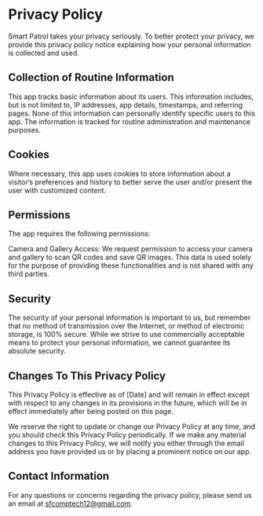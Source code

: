 # Privacy Policy
Smart Patrol takes your privacy seriously. To better protect your privacy, we provide this privacy policy notice explaining how your personal information is collected and used.

## Collection of Routine Information
This app tracks basic information about its users. This information includes, but is not limited to, IP addresses, app details, timestamps, and referring pages. None of this information can personally identify specific users to this app. The information is tracked for routine administration and maintenance purposes.

## Cookies
Where necessary, this app uses cookies to store information about a visitor’s preferences and history to better serve the user and/or present the user with customized content.

## Permissions
The app requires the following permissions:

Camera and Gallery Access: We request permission to access your camera and gallery to scan QR codes and save QR images. This data is used solely for the purpose of providing these functionalities and is not shared with any third parties.

## Security
The security of your personal information is important to us, but remember that no method of transmission over the Internet, or method of electronic storage, is 100% secure. While we strive to use commercially acceptable means to protect your personal information, we cannot guarantee its absolute security.

## Changes To This Privacy Policy
This Privacy Policy is effective as of [Date] and will remain in effect except with respect to any changes in its provisions in the future, which will be in effect immediately after being posted on this page.

We reserve the right to update or change our Privacy Policy at any time, and you should check this Privacy Policy periodically. If we make any material changes to this Privacy Policy, we will notify you either through the email address you have provided us or by placing a prominent notice on our app.

## Contact Information
For any questions or concerns regarding the privacy policy, please send us an email at sfcomptech12@gmail.com.

